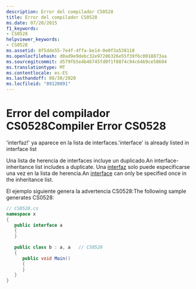 ```yaml
---
description: Error del compilador CS0528
title: Error del compilador CS0528
ms.date: 07/20/2015
f1_keywords:
- CS0528
helpviewer_keywords:
- CS0528
ms.assetid: 8f5dde55-7e4f-4ffa-be14-0e0f3a538118
ms.openlocfilehash: d0ad9e9debc32e97286326e55f39f6c0018873aa
ms.sourcegitcommit: d579fb5e4b46745fd0f1f8874c94c6469ce58604
ms.translationtype: MT
ms.contentlocale: es-ES
ms.lasthandoff: 08/30/2020
ms.locfileid: "89120891"
---
```

# <a name="compiler-error-cs0528"></a><span data-ttu-id="c62a3-103">Error del compilador CS0528</span><span class="sxs-lookup"><span data-stu-id="c62a3-103">Compiler Error CS0528</span></span>
<span data-ttu-id="c62a3-104">'interfaz!' ya aparece en la lista de interfaces.</span><span class="sxs-lookup"><span data-stu-id="c62a3-104">'interface' is already listed in interface list</span></span>  
  
 <span data-ttu-id="c62a3-105">Una lista de herencia de interfaces incluye un duplicado.</span><span class="sxs-lookup"><span data-stu-id="c62a3-105">An interface-inheritance list includes a duplicate.</span></span> <span data-ttu-id="c62a3-106">Una [interfaz](../language-reference/keywords/interface.md) solo puede especificarse una vez en la lista de herencia.</span><span class="sxs-lookup"><span data-stu-id="c62a3-106">An [interface](../language-reference/keywords/interface.md) can only be specified once in the inheritance list.</span></span>  
  
 <span data-ttu-id="c62a3-107">El ejemplo siguiente genera la advertencia CS0528:</span><span class="sxs-lookup"><span data-stu-id="c62a3-107">The following sample generates CS0528:</span></span>  
  
```csharp  
// CS0528.cs  
namespace x  
{  
   public interface a  
   {  
   }  
  
   public class b : a, a   // CS0528  
   {  
      public void Main()  
      {  
      }  
   }  
}  
```
